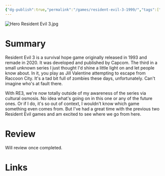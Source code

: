 ```yaml
---
{"dg-publish":true,"permalink":"/games/resident-evil-3-1999/","tags":["games","LP"],"created":"2025-05-30","updated":"2025-06-09"}
---
```



![Hero Resident Evil 3.jpg](/img/user/Attachments/Hero%20Resident%20Evil%203.jpg)

# Summary

Resident Evil 3 is a survival hope game originally released in 1993 and remade in 2020. It was developed and published by Capcom. The third in a small unknown series I just thought I'd shine a little light on and let people know about. In it, you play as Jill Valentine attempting to escape from Raccoon City. It's a tad bit full of zombies these days, unfortunately. Can't imagine who's at fault there.

With RE3, we're now totally outside of my awareness of the series via cultural osmosis. No idea what's going on in this one or any of the future ones. Or if I do, it's so out of context, I wouldn't know which game something even comes from. But I've had a great time with the previous two Resident Evil games and am excited to see where we go from here.

# Review

Will review once completed.

# Links
